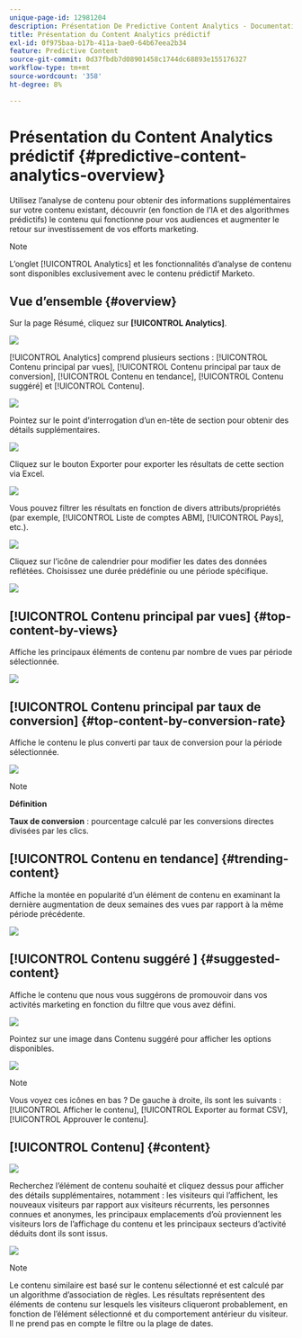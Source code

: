 ```yaml
---
unique-page-id: 12981204
description: Présentation De Predictive Content Analytics - Documentation De Marketo - Documentation Du Produit
title: Présentation du Content Analytics prédictif
exl-id: 0f975baa-b17b-411a-bae0-64b67eea2b34
feature: Predictive Content
source-git-commit: 0d37fbdb7d08901458c1744dc68893e155176327
workflow-type: tm+mt
source-wordcount: '358'
ht-degree: 8%

---
```


# Présentation du Content Analytics prédictif {#predictive-content-analytics-overview}

Utilisez l’analyse de contenu pour obtenir des informations supplémentaires sur votre contenu existant, découvrir (en fonction de l’IA et des algorithmes prédictifs) le contenu qui fonctionne pour vos audiences et augmenter le retour sur investissement de vos efforts marketing.

>[!NOTE]
>
>L’onglet [!UICONTROL Analytics] et les fonctionnalités d’analyse de contenu sont disponibles exclusivement avec le contenu prédictif Marketo.

## Vue d’ensemble {#overview}

Sur la page Résumé, cliquez sur **[!UICONTROL Analytics]**.

![](assets/one.png)

[!UICONTROL Analytics] comprend plusieurs sections : [!UICONTROL Contenu principal par vues], [!UICONTROL Contenu principal par taux de conversion], [!UICONTROL Contenu en tendance], [!UICONTROL Contenu suggéré] et [!UICONTROL Contenu].

![](assets/new-2.png)

Pointez sur le point d’interrogation d’un en-tête de section pour obtenir des détails supplémentaires.

![](assets/new-3.png)

Cliquez sur le bouton Exporter pour exporter les résultats de cette section via Excel.

![](assets/new-3point5.png)

Vous pouvez filtrer les résultats en fonction de divers attributs/propriétés (par exemple, [!UICONTROL Liste de comptes ABM], [!UICONTROL Pays], etc.).

![](assets/pca.png)

Cliquez sur l’icône de calendrier pour modifier les dates des données reflétées. Choisissez une durée prédéfinie ou une période spécifique.

![](assets/dates.png)

## [!UICONTROL Contenu principal par vues] {#top-content-by-views}

Affiche les principaux éléments de contenu par nombre de vues par période sélectionnée.

![](assets/new-6.png)

## [!UICONTROL Contenu principal par taux de conversion] {#top-content-by-conversion-rate}

Affiche le contenu le plus converti par taux de conversion pour la période sélectionnée.

![](assets/new-7.png)

>[!NOTE]
>
>**Définition**
>
>**Taux de conversion** : pourcentage calculé par les conversions directes divisées par les clics.

## [!UICONTROL Contenu en tendance] {#trending-content}

Affiche la montée en popularité d’un élément de contenu en examinant la dernière augmentation de deux semaines des vues par rapport à la même période précédente.

![](assets/new-8.png)

## [!UICONTROL  Contenu suggéré ] {#suggested-content}

Affiche le contenu que nous vous suggérons de promouvoir dans vos activités marketing en fonction du filtre que vous avez défini.

![](assets/image2017-10-3-10-3a18-3a35.png)

Pointez sur une image dans Contenu suggéré pour afficher les options disponibles.

![](assets/image2017-10-3-10-3a21-3a37.png)

>[!NOTE]
>
>Vous voyez ces icônes en bas ? De gauche à droite, ils sont les suivants : [!UICONTROL Afficher le contenu], [!UICONTROL Exporter au format CSV], [!UICONTROL Approuver le contenu].

## [!UICONTROL Contenu] {#content}

![](assets/image2017-10-3-10-3a22-3a24.png)

Recherchez l’élément de contenu souhaité et cliquez dessus pour afficher des détails supplémentaires, notamment : les visiteurs qui l’affichent, les nouveaux visiteurs par rapport aux visiteurs récurrents, les personnes connues et anonymes, les principaux emplacements d’où proviennent les visiteurs lors de l’affichage du contenu et les principaux secteurs d’activité déduits dont ils sont issus.

![](assets/image2017-10-3-10-3a23-3a40.png)

>[!NOTE]
>
>Le contenu similaire est basé sur le contenu sélectionné et est calculé par un algorithme d’association de règles. Les résultats représentent des éléments de contenu sur lesquels les visiteurs cliqueront probablement, en fonction de l’élément sélectionné et du comportement antérieur du visiteur. Il ne prend pas en compte le filtre ou la plage de dates.
